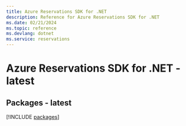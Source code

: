 ```yaml
---
title: Azure Reservations SDK for .NET
description: Reference for Azure Reservations SDK for .NET
ms.date: 02/21/2024
ms.topic: reference
ms.devlang: dotnet
ms.service: reservations
---
```

# Azure Reservations SDK for .NET - latest
## Packages - latest
[!INCLUDE [packages](reservations-index.md)]